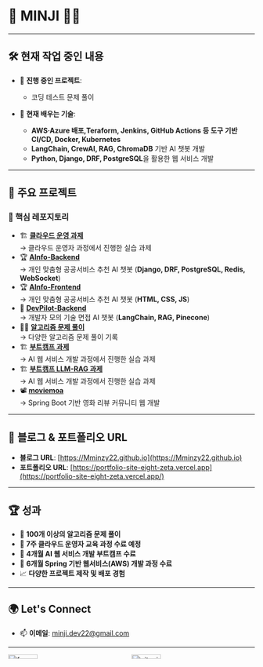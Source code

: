 # 👋 MINJI 👨‍💻

---

## 🛠️ 현재 작업 중인 내용  
- 🔭 **진행 중인 프로젝트**:  
  - 코딩 테스트 문제 풀이

- 🌱 **현재 배우는 기술**:
  - **AWS·Azure 배포,Teraform, Jenkins, GitHub Actions 등 도구 기반 CI/CD, Docker, Kubernetes**  
  - **LangChain, CrewAI, RAG, ChromaDB** 기반 AI 챗봇 개발   
  - **Python, Django, DRF, PostgreSQL**을 활용한 웹 서비스 개발  

---

## 📂 주요 프로젝트  
### 🔑 핵심 레포지토리  
- 🏗️ [**클라우드 운영 과제**](https://github.com/Mminzy22/cloud-ops-practice)  
  → 클라우드 운영자 과정에서 진행한 실습 과제
- 🏆 [**AInfo-Backend**](https://github.com/Mminzy22/AInfo-Backend)  
  → 개인 맞춤형 공공서비스 추천 AI 챗봇 (**Django, DRF, PostgreSQL, Redis, WebSocket**)
- 🏆 [**AInfo-Frontend**](https://github.com/Mminzy22/AInfo-Frontend)  
  → 개인 맞춤형 공공서비스 추천 AI 챗봇 (**HTML, CSS, JS**)
- 🤖 [**DevPilot-Backend**](https://github.com/Mminzy22/DevPilot-Backend)  
  → 개발자 모의 기술 면접 AI 챗봇 (**LangChain, RAG, Pinecone**)
- 🧑‍💻 [**알고리즘 문제 풀이**](https://github.com/Mminzy22/coding-test-practice)  
  → 다양한 알고리즘 문제 풀이 기록
- 🏗️ [**부트캠프 과제**](https://github.com/Mminzy22/learning-python)  
  → AI 웹 서비스 개발 과정에서 진행한 실습 과제
- 🏗️ [**부트캠프 LLM-RAG 과제**](https://github.com/Mminzy22/LLM-RAG-Practice)  
  → AI 웹 서비스 개발 과정에서 진행한 실습 과제
- 📽️ [**moviemoa**](https://github.com/Mminzy22/moviemoa)  
  → Spring Boot 기반 영화 리뷰 커뮤니티 웹 개발

---

## 🌟 블로그 & 포트폴리오 URL  

- **블로그 URL**: [https://Mminzy22.github.io](https://Mminzy22.github.io)
- **포트폴리오 URL**: [https://portfolio-site-eight-zeta.vercel.app](https://portfolio-site-eight-zeta.vercel.app/)

---

## 🏆 성과  
- 🌟 **100개 이상의 알고리즘 문제 풀이**
- 🏅 **7주 클라우드 운영자 교육 과정 수료 예정**
- 🏅 **4개월 AI 웹 서비스 개발 부트캠프 수료**  
- 🏅 **6개월 Spring 기반 웹서비스(AWS) 개발 과정 수료**  
- 📈 **다양한 프로젝트 제작 및 배포 경험**  

---

## 🌍 Let's Connect  
- 📫 **이메일**: minji.dev22@gmail.com

---

<div style="display: flex;">
  <a href="https://www.gitanimals.org/en_US?utm_medium=image&utm_source=Mminzy22&utm_content=farm" style="flex: 1;">
    <img
      src="https://render.gitanimals.org/farms/Mminzy22?cache_bust=1"
      style="width: 49%; height: auto;"
      alt="farm"
    />
  </a>

  <a href="https://www.gitanimals.org/" style="flex: 1;">
    <img
      src="https://render.gitanimals.org/guilds/740958664789626902/draw?cache_bust=1"
      style="width: 49%; height: auto;"
      alt="gitanimals"
    />
  </a>
</div>
